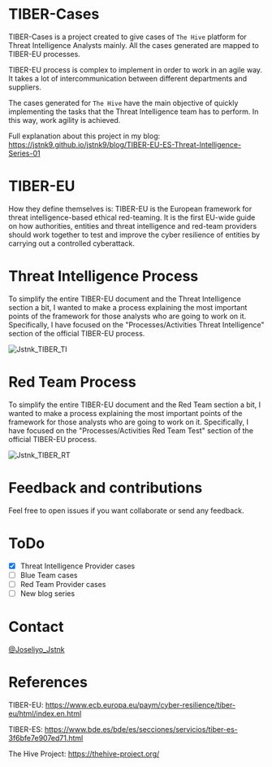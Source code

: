 # TIBER-Cases
TIBER-Cases is a project created to give cases of `The Hive` platform for Threat Intelligence Analysts mainly. All the cases generated are mapped to TIBER-EU processes.

TIBER-EU process is complex to implement in order to work in an agile way. It takes a lot of intercommunication between different departments and suppliers.

The cases generated for `The Hive` have the main objective of quickly implementing the tasks that the Threat Intelligence team has to perform. In this way, work agility is achieved.

Full explanation about this project in my blog: https://jstnk9.github.io/jstnk9/blog/TIBER-EU-ES-Threat-Intelligence-Series-01

# TIBER-EU
How they define themselves is: TIBER-EU is the European framework for threat intelligence-based ethical red-teaming. It is the first EU-wide guide on how authorities, entities and threat intelligence and red-team providers should work together to test and improve the cyber resilience of entities by carrying out a controlled cyberattack.

# Threat Intelligence Process
To simplify the entire TIBER-EU document and the Threat Intelligence section a bit, I wanted to make a process explaining the most important points of the framework for those analysts who are going to work on it. Specifically, I have focused on the "Processes/Activities Threat Intelligence" section of the official TIBER-EU process.

![Jstnk_TIBER_TI](https://raw.githubusercontent.com/jstnk9/TIBER-Cases/main/img/TIBER-EU_Testing_Threat_Intelligence.jpg)

# Red Team Process
To simplify the entire TIBER-EU document and the Red Team section a bit, I wanted to make a process explaining the most important points of the framework for those analysts who are going to work on it. Specifically, I have focused on the "Processes/Activities Red Team Test" section of the official TIBER-EU process.

![Jstnk_TIBER_RT](https://raw.githubusercontent.com/jstnk9/TIBER-Cases/main/img/TIBER-EU_Testing_Red_Team.jpg)

# Feedback and contributions
Feel free to open issues if you want collaborate or send any feedback.

# ToDo
- [x] Threat Intelligence Provider cases
- [ ] Blue Team cases
- [ ] Red Team Provider cases
- [ ] New blog series

# Contact
[@Joseliyo_Jstnk](https://twitter.com/Joseliyo_Jstnk)

# References
TIBER-EU: https://www.ecb.europa.eu/paym/cyber-resilience/tiber-eu/html/index.en.html

TIBER-ES: https://www.bde.es/bde/es/secciones/servicios/tiber-es-3f6bfe7e907ed71.html

The Hive Project: https://thehive-project.org/
